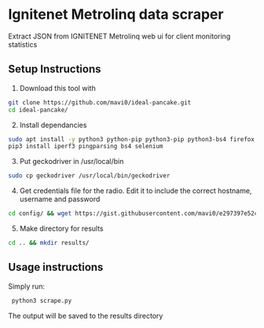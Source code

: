 # Ignitenet Metrolinq data scraper

Extract JSON from IGNITENET Metrolinq web ui for client monitoring statistics

## Setup Instructions

1. Download this tool with
```bash
git clone https://github.com/mavi0/ideal-pancake.git
cd ideal-pancake/
```
2. Install dependancies
```bash
sudo apt install -y python3 python-pip python3-pip python3-bs4 firefox vim wget
pip3 install iperf3 pingparsing bs4 selenium
```
3. Put geckodriver in /usr/local/bin
```bash
sudo cp geckodriver /usr/local/bin/geckodriver
```
4. Get credentials file for the radio. Edit it to include the correct hostname, username and password
```bash
cd config/ && wget https://gist.githubusercontent.com/mavi0/e297397e52cd613f7b96228164000e4e/raw/cdd6b9a256473eba3afe1c6de998946f91360a4b/credentials.json && vi credentials.json
```
5. Make directory for results
```bash
cd .. && mkdir results/
```

## Usage instructions

Simply run:
```bash
 python3 scrape.py
 ```
The output will be saved to the results directory
